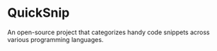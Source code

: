 # QuickSnip

An open-source project that categorizes handy code snippets across various programming languages.